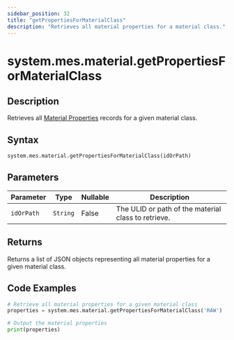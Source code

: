 ```yaml
---
sidebar_position: 32
title: "getPropertiesForMaterialClass"
description: "Retrieves all material properties for a material class."
---
```


# system.mes.material.getPropertiesForMaterialClass

## Description

Retrieves all [Material Properties](../../data-model/material-model/material-property) records for a given material class.

## Syntax

```python
system.mes.material.getPropertiesForMaterialClass(idOrPath)
```

## Parameters

| Parameter  | Type     | Nullable | Description                                         |
|------------|----------|----------|-----------------------------------------------------|
| `idOrPath` | `String` | False    | The ULID or path of the material class to retrieve. |

## Returns

Returns a list of JSON objects representing all material properties for a given material class.

## Code Examples

```python
# Retrieve all material properties for a given material class
properties = system.mes.material.getPropertiesForMaterialClass('RAW')

# Output the material properties
print(properties)
```
